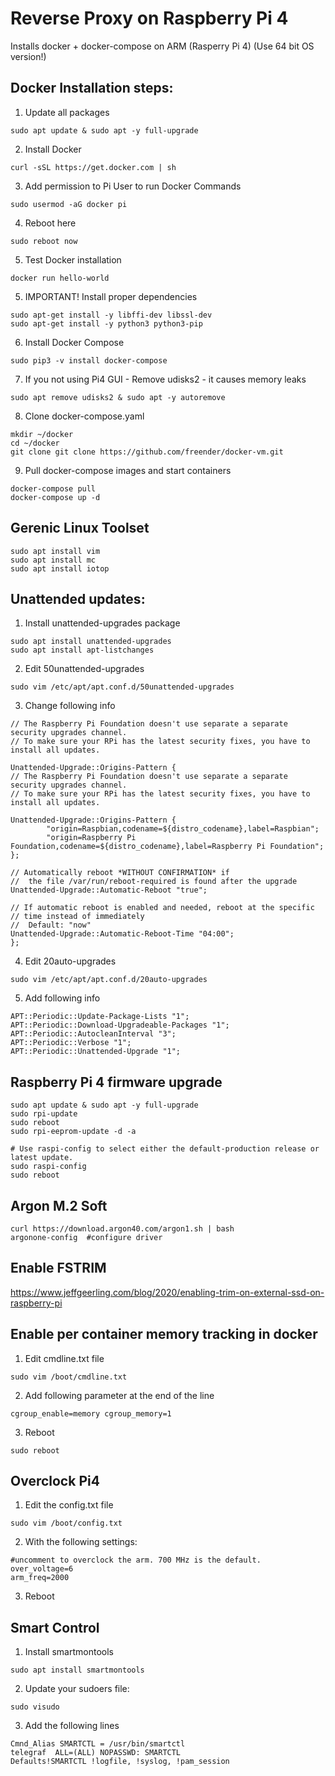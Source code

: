 # Reverse Proxy on Raspberry Pi 4

Installs docker + docker-compose on ARM (Rasperry Pi 4) (Use 64 bit OS version!)
## Docker Installation steps:
1. Update all packages
```
sudo apt update & sudo apt -y full-upgrade
```
2. Install Docker
```
curl -sSL https://get.docker.com | sh
```
3. Add permission to Pi User to run Docker Commands
```
sudo usermod -aG docker pi
```
4. Reboot here
```
sudo reboot now
```
5. Test Docker installation
```
docker run hello-world
```
5. IMPORTANT! Install proper dependencies
```
sudo apt-get install -y libffi-dev libssl-dev
sudo apt-get install -y python3 python3-pip
```
6. Install Docker Compose
```
sudo pip3 -v install docker-compose
```
7. If you not using Pi4 GUI - Remove udisks2 - it causes memory leaks
```
sudo apt remove udisks2 & sudo apt -y autoremove
```
8. Clone docker-compose.yaml
```
mkdir ~/docker
cd ~/docker
git clone git clone https://github.com/freender/docker-vm.git
```
9. Pull docker-compose images and start containers
```
docker-compose pull
docker-compose up -d
```

## Gerenic Linux Toolset
```
sudo apt install vim
sudo apt install mc
sudo apt install iotop
```


## Unattended updates:
1. Install unattended-upgrades package
```
sudo apt install unattended-upgrades
sudo apt install apt-listchanges

```
2. Edit 50unattended-upgrades
```
sudo vim /etc/apt/apt.conf.d/50unattended-upgrades
```
3. Change following info
```
// The Raspberry Pi Foundation doesn't use separate a separate security upgrades channel.
// To make sure your RPi has the latest security fixes, you have to install all updates.

Unattended-Upgrade::Origins-Pattern {
// The Raspberry Pi Foundation doesn't use separate a separate security upgrades channel.
// To make sure your RPi has the latest security fixes, you have to install all updates.

Unattended-Upgrade::Origins-Pattern {
        "origin=Raspbian,codename=${distro_codename},label=Raspbian";
        "origin=Raspberry Pi Foundation,codename=${distro_codename},label=Raspberry Pi Foundation";
};

// Automatically reboot *WITHOUT CONFIRMATION* if
//  the file /var/run/reboot-required is found after the upgrade
Unattended-Upgrade::Automatic-Reboot "true";

// If automatic reboot is enabled and needed, reboot at the specific
// time instead of immediately
//  Default: "now"
Unattended-Upgrade::Automatic-Reboot-Time "04:00";
};
```
4. Edit 20auto-upgrades
```
sudo vim /etc/apt/apt.conf.d/20auto-upgrades
```
5. Add following info
```
APT::Periodic::Update-Package-Lists "1";
APT::Periodic::Download-Upgradeable-Packages "1";
APT::Periodic::AutocleanInterval "3";
APT::Periodic::Verbose "1";
APT::Periodic::Unattended-Upgrade "1";
```

## Raspberry Pi 4 firmware upgrade
```
sudo apt update & sudo apt -y full-upgrade
sudo rpi-update
sudo reboot
sudo rpi-eeprom-update -d -a

# Use raspi-config to select either the default-production release or latest update.
sudo raspi-config
sudo reboot
```

## Argon M.2 Soft
```
curl https://download.argon40.com/argon1.sh | bash
argonone-config  #configure driver
```

## Enable FSTRIM
https://www.jeffgeerling.com/blog/2020/enabling-trim-on-external-ssd-on-raspberry-pi

## Enable per container memory tracking in docker
1) Edit cmdline.txt file
```
sudo vim /boot/cmdline.txt
```
2) Add following parameter at the end of the line
```
cgroup_enable=memory cgroup_memory=1
```
3) Reboot
```
sudo reboot
```

## Overclock Pi4
1) Edit the config.txt file 
```
sudo vim /boot/config.txt
```

2) With the following settings:
```
#uncomment to overclock the arm. 700 MHz is the default.
over_voltage=6
arm_freq=2000
```
3) Reboot

## Smart Control
1) Install smartmontools
```
sudo apt install smartmontools
```
2) Update your sudoers file:
```
sudo visudo
```
3) Add the following lines 
```
Cmnd_Alias SMARTCTL = /usr/bin/smartctl
telegraf  ALL=(ALL) NOPASSWD: SMARTCTL
Defaults!SMARTCTL !logfile, !syslog, !pam_session
```
